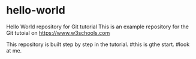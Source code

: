 # hello-world
Hello World repository for Git tutorial
This is an example repository for the Git tutoial on https://www.w3schools.com

This repository is built step by step in the tutorial.
#this is gthe start.
#look at me.
